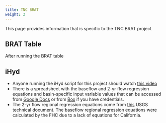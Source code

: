 ```yaml
---
title: TNC BRAT
weight: 2
---
```


This page provides information that is specific to the TNC BRAT project

## BRAT Table
After running the BRAT table 

## iHyd

- Anyone running the iHyd script for this project should watch [this video](https://youtu.be/tl-60gIIPo4)
- There is a spreadsheet with the baseflow and 2-yr flow regression equations and basin-specific input variable values that can be accessed from [Google Docs](https://docs.google.com/spreadsheets/d/1MoLq0Jvd4iaEiWHsOf3ULEk-oWtZzluv6eiAscM77ws/edit?usp=sharing) or from [Box](https://usu.box.com/s/k9eizpu28u9gnmn9rb5zpijr7vglqg8b) if you have credentials.
- The 2-yr flow regional regression equations come from [this](https://pubs.usgs.gov/sir/2012/5113/) USGS technical document.  The baseflow regional regression equations were calculated by the FHC due to a lack of equations for California.  


